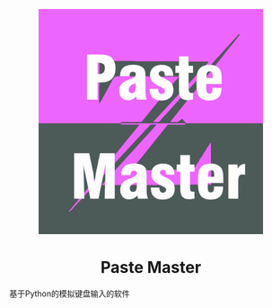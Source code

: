 <p align="center">
    <img width="400px" src="https://github.com/Long-Zixuan/CVMaster/blob/master/Img/PM.png">    
</p>
<h1 align="center">Paste Master</h1>
<p>基于Python的模拟键盘输入的软件</p>
